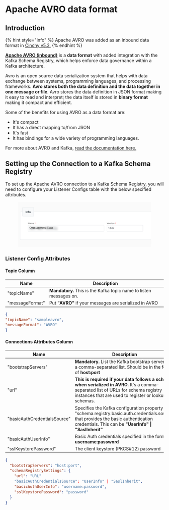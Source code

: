 # Apache AVRO data format

## Introduction

{% hint style="info" %}
Apache AVRO was added as an inbound data format in [Cinchy v5.3.](https://app.gitbook.com/o/-LDtM6UlhGoQ91uwM5SF/s/F1vvLbEMfTF1UqCFU9hs/\~/changes/gpj2lScIZwnF95763KiL/release-notes/release-notes/5.3-release-notes#new-connector)
{% endhint %}

[**Apache AVRO (inbound)**](https://avro.apache.org/) is a **data format** with added integration with the Kafka Schema Registry, which helps enforce data governance within a Kafka architecture.

Avro is an open source data serialization system that helps with data exchange between systems, programming languages, and processing frameworks. **Avro stores both the data definition and the data together in one message or file**. Avro stores the data definition in JSON format making it easy to read and interpret; the data itself is stored in **binary format** making it compact and efficient.

Some of the benefits for using AVRO as a data format are:

* It's compact
* It has a direct mapping to/from JSON
* It's fast
* It has bindings for a wide variety of programming languages.

For more about AVRO and Kafka, [read the documentation here. ](https://www.confluent.io/blog/avro-kafka-data/)

## Setting up the Connection to a Kafka Schema Registry

To set up the Apache AVRO connection to a Kafka Schema Registry, you will need to configure your Listener Configs table with the below specified attributes.

<figure><img src="../../../.gitbook/assets/image (568).png" alt=""><figcaption></figcaption></figure>

### Listener Config Attributes

#### Topic Column

| Name            | Description                                                        |
| --------------- | ------------------------------------------------------------------ |
| "topicName"     | **Mandatory.** This is the Kafka topic name to listen messages on. |
| "messageFormat" | Put **"AVRO"** if your messages are serialized in AVRO             |

```json
{ 
"topicName": "sampleavro", 
"messageFormat": "AVRO" 
}
```

#### Connections Attributes Column

| Name                         | Description                                                                                                                                                                                 |
| ---------------------------- | ------------------------------------------------------------------------------------------------------------------------------------------------------------------------------------------- |
| "bootstrapServers"           | **Mandatory.** List the Kafka bootstrap servers in a comma-separated list. Should be in the form of **host:port**                                                                           |
| "url"                        | **This is required if your data follows a schema when serialized in AVRO.** It's a comma-separated list of URLs for schema registry instances that are used to register or lookup schemas. |
| "basicAuthCredentialsSource" | Specifies the Kafka configuration property "schema.registry.basic.auth.credentials.source" that provides the basic authentication credentials. This can be **"UserInfo" \| "SaslInherit"**  |
| "basicAuthUserInfo"          | Basic Auth credentials specified in the form of **username:password**                                                                                                                       |
| "sslKeystorePassword"        | The client keystore (PKCS#12) password                                                                                                                                                      |

```json
{
  "bootstrapServers": "host:port",
  "schemaRegistrySettings": {
    "url": "URL"
    "basicAuthCredentialsSource": "UserInfo" | "SaslInherit",
    "basicAuthUserInfo": "username:password",
    "sslKeystorePassword": "password"
  }
}
```
